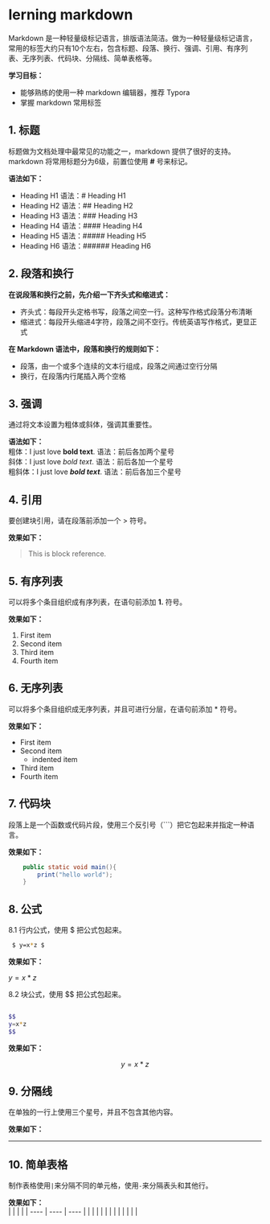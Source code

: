 # lerning markdown
Markdown 是一种轻量级标记语言，排版语法简洁。做为一种轻量级标记语言，常用的标签大约只有10个左右，包含标题、段落、换行、强调、引用、有序列表、无序列表、代码块、分隔线、简单表格等。

**学习目标：**  
* 能够熟练的使用一种 markdown 编辑器，推荐 Typora
* 掌握 markdown 常用标签

## 1. 标题
标题做为文档处理中最常见的功能之一，markdown 提供了很好的支持。markdown 将常用标题分为6级，前置位使用 **#** 号来标记。

**语法如下：**  
* Heading H1        语法：# Heading H1
* Heading H2        语法：## Heading H2
* Heading H3        语法：### Heading H3
* Heading H4        语法：#### Heading H4
* Heading H5        语法：##### Heading H5
* Heading H6        语法：###### Heading H6

## 2. 段落和换行
**在说段落和换行之前，先介绍一下齐头式和缩进式：**  
* 齐头式：每段开头定格书写，段落之间空一行。这种写作格式段落分布清晰
* 缩进式：每段开头缩进4字符，段落之间不空行。传统英语写作格式，更显正式

**在 Markdown 语法中，段落和换行的规则如下：**  
* 段落，由一个或多个连续的文本行组成，段落之间通过空行分隔
* 换行，在段落内行尾插入两个空格

## 3. 强调
通过将文本设置为粗体或斜体，强调其重要性。

**语法如下：**  
粗体：I just love **bold text**.              语法：前后各加两个星号  
斜体：I just love *bold text*.                     语法：前后各加一个星号  
粗斜体：I just love ***bold text***.       语法：前后各加三个星号  

## 4. 引用
要创建块引用，请在段落前添加一个 > 符号。

**效果如下：**  
> This is block reference.

## 5. 有序列表
可以将多个条目组织成有序列表，在语句前添加 **1.** 符号。

**效果如下：**  
1. First item
2. Second item
3. Third item
4. Fourth item

## 6. 无序列表
可以将多个条目组织成无序列表，并且可进行分层，在语句前添加 * 符号。

**效果如下：**  
* First item
* Second item
  * indented item
* Third item
* Fourth item

## 7. 代码块
段落上是一个函数或代码片段，使用三个反引号（```）把它包起来并指定一种语言。

**效果如下：**  
```java
    public static void main(){
        print("hello world");
    }
```
## 8. 公式
8.1 行内公式，使用 $ 把公式包起来。

``` bash
 $ y=x*z $
```
**效果如下：**  

 $y=x*z$

8.2 块公式，使用 $$ 把公式包起来。

``` bash

$$
y=x*z
$$

```
**效果如下：**  

$$
y=x*z
$$

## 9. 分隔线
在单独的一行上使用三个星号，并且不包含其他内容。

**效果如下：**  

***

## 10. 简单表格
制作表格使用`|`来分隔不同的单元格，使用`-`来分隔表头和其他行。

**效果如下：**  
|      |      |      |
| ---- | ---- | ---- |
|      |      |      |
|      |      |      |
|      |      |      |

